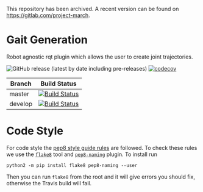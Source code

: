 This repository has been archived. A recent version can be found on https://gitlab.com/project-march.

# Gait Generation
Robot agnostic rqt plugin which allows the user to create joint trajectories.

![GitHub release (latest by date including pre-releases)](https://img.shields.io/github/v/release/project-march/gait-generation?include_prereleases)
[![codecov](https://codecov.io/gh/project-march/gait-generation/branch/master/graph/badge.svg?flag=production)](https://codecov.io/gh/project-march/gait-generation)

| Branch | Build Status |
| ------ |:------------:|
| master | [![Build Status](https://api.travis-ci.com/project-march/gait-generation.svg?branch=master)](https://travis-ci.com/project-march/gait-generation) |
| develop | [![Build Status](https://api.travis-ci.com/project-march/gait-generation.svg?branch=develop)](https://travis-ci.com/project-march/gait-generation) |

# Code Style
For code style the [pep8 style guide rules](https://www.python.org/dev/peps/pep-0008/) are followed.
To check these rules we use the [`flake8`](https://pypi.org/project/flake8/) tool and [`pep8-naming`](https://pypi.org/project/pep8-naming/) plugin.
To install run

    python2 -m pip install flake8 pep8-naming --user
    
Then you can run `flake8` from the root and it will give errors you should fix, otherwise the Travis build will fail.
